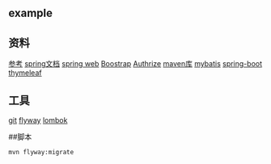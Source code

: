 ## example
## 资料
[参考](https://elasticsearch.cn/)
[spring文档](https://spring.io/guides)
[spring web](https://spring.io/guides/gs/serving-web-content/（前端）)
[Boostrap](https://v3.bootcss.com/)
[Authrize](https://square.github.io/okhttp/)
[maven库](https://mvnrepository.com)
[mybatis](http://mybatis.org/spring-boot-starter/mybatis-spring-boot-autoconfigure/)
[spring-boot](https://docs.spring.io/spring-boot/docs/2.0.0.RC1/reference/htmlsingle/#bootfeatures-embedded-database-support)
[thymeleaf](https://www.thymeleaf.org/doc/tutorials/3.0/usingthymeleaf.html)

## 工具
[git](https://github.com/shihaixiu/shihaixiu)
[flyway](https://flywaydb.org/getstarted/firststeps/maven)
[lombok](https://projectlombok.org)



##脚本
```mvn
mvn flyway:migrate
```
